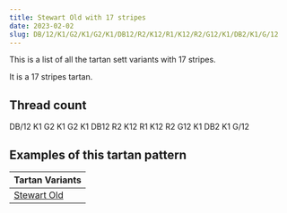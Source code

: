 ```yaml
---
title: Stewart Old with 17 stripes
date: 2023-02-02
slug: DB/12/K1/G2/K1/G2/K1/DB12/R2/K12/R1/K12/R2/G12/K1/DB2/K1/G/12
---
```

This is a list of all the tartan sett variants with 17 stripes.

It is a 17 stripes tartan.


## Thread count
DB/12 K1 G2 K1 G2 K1 DB12 R2 K12 R1 K12 R2 G12 K1 DB2 K1 G/12

## Examples of this tartan pattern

| Tartan Variants |
|---------------|
| [Stewart Old](/variants/db/12/k1/g2/k1/g2/k1/db12/r2/k12/r1/k12/r2/g12/k1/db2/k1/g/12-db000064-g004c00-k000000-rc80000)||
